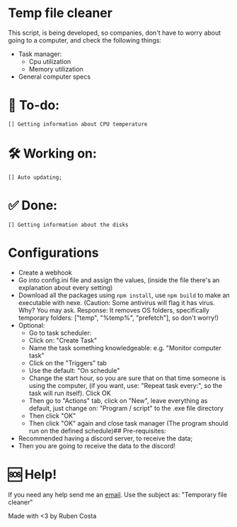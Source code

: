 # Temp file cleaner

This script, is being developed, so companies, don't have to worry about going to a computer, and check the following things:

- Task manager:
    - Cpu utilization
    - Memory utilization
- General computer specs

# 📃 To-do: 
    [] Getting information about CPU temperature
# 🛠️ Working on:
    [] Auto updating;

# ✅ Done: 
    [] Getting information about the disks


# Configurations
- Create a webhook
- Go into config.ini file and assign the values, (inside the file there's an explanation about every setting)
- Download all the packages using `npm install`, use `npm build` to make an executable with nexe. (Caution: Some antivirus will flag it has virus. Why? You may ask. Response: It removes OS folders, specifically temporary folders: ["temp", "%temp%", "prefetch"], so don't worry!)
- Optional:
    - Go to task scheduler: 
    - Click on: "Create Task"
    - Name the task something knowledgeable: e.g. "Monitor computer task"
    - Click on the "Triggers" tab
    - Use the default: "On schedule"
    - Change the start hour, so you are sure that on that time someone is using the computer, (if you want, use: "Repeat task every:", so the task will run itself). Click OK
    - Then go to "Actions" tab, click on "New", leave everything as default, just change on: "Program / script" to the .exe file directory
    - Then click "OK"
    - Then click "OK" again and close task manager (The program should run on the defined schedule)## Pre-requisites:
- Recommended having a discord server, to receive the data;   
- Then you are going to receive the data to the discord!


# 🆘 Help!

If you need any help send me an [email](mailto:rubenlavoscosta@gmail.com). Use the subject as: "Temporary file cleaner"

Made with <3 by Ruben Costa

